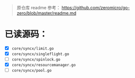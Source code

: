 > 原仓库 readme 参考： https://github.com/zeromicro/go-zero/blob/master/readme.md

# 已读源码：

- [X] `core/syncx/limit.go`
- [X] `core/syncx/singleflight.go`
- [ ] `core/syncx/spinlock.go`
- [X] `core/syncx/resourcemanager.go`
- [ ] `core/syncx/pool.go`